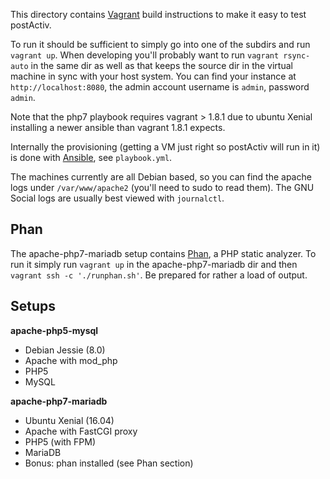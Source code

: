 This directory contains [Vagrant](https://www.vagrantup.com/) build
instructions to make it easy to test postActiv.

To run it should be sufficient to simply go into one of the subdirs and run
`vagrant up`. When developing you'll probably want to run `vagrant rsync-auto`
in the same dir as well as that keeps the source dir in the virtual machine in
sync with your host system. You can find your instance at `http://localhost:8080`,
the admin account username is `admin`, password `admin`.

Note that the php7 playbook requires vagrant > 1.8.1 due to ubuntu Xenial
installing a newer ansible than vagrant 1.8.1 expects.

Internally the provisioning (getting a VM just right so postActiv will run in it)
is done with [Ansible](https://www.ansible.com), see `playbook.yml`.

The machines currently are all Debian based, so you can find the apache logs under
`/var/www/apache2` (you'll need to sudo to read them). The GNU Social logs are
usually best viewed with `journalctl`.

## Phan

The apache-php7-mariadb setup contains [Phan](https://github.com/etsy/phan), a
PHP static analyzer. To run it simply run `vagrant up` in the apache-php7-mariadb
dir and then `vagrant ssh -c './runphan.sh'`. Be prepared for rather a load of output.

## Setups

**apache-php5-mysql**

* Debian Jessie (8.0)
* Apache with mod_php
* PHP5
* MySQL

**apache-php7-mariadb**

* Ubuntu Xenial (16.04)
* Apache with FastCGI proxy
* PHP5 (with FPM)
* MariaDB
* Bonus: phan installed (see Phan section)
